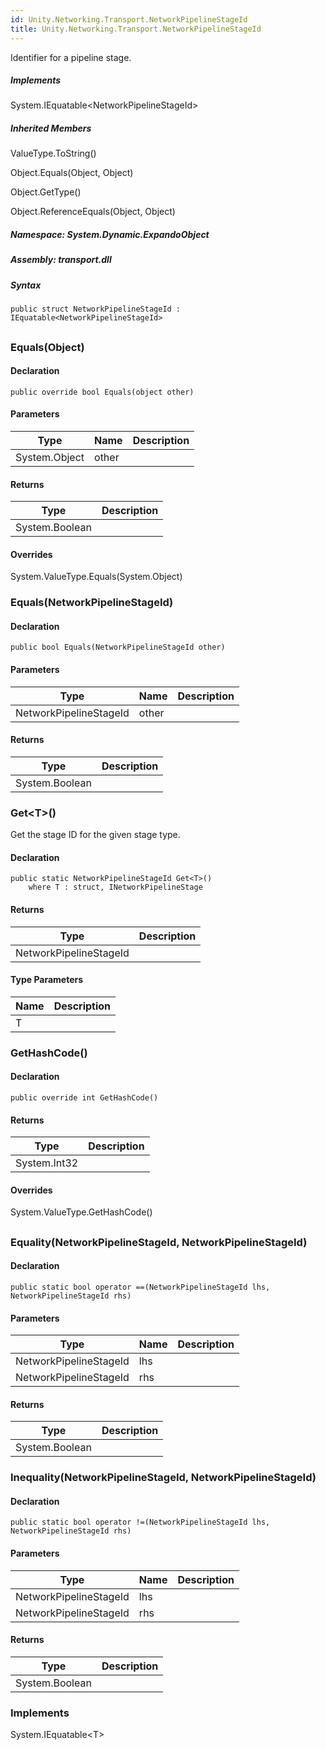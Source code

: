 ```yaml
---  
id: Unity.Networking.Transport.NetworkPipelineStageId  
title: Unity.Networking.Transport.NetworkPipelineStageId  
---
```


<div class="markdown level0 summary">

Identifier for a pipeline stage.

</div>

<div class="markdown level0 conceptual">

</div>

<div classs="implements">

##### Implements

<div>

System.IEquatable\<NetworkPipelineStageId\>

</div>

</div>

<div class="inheritedMembers">

##### Inherited Members

<div>

ValueType.ToString()

</div>

<div>

Object.Equals(Object, Object)

</div>

<div>

Object.GetType()

</div>

<div>

Object.ReferenceEquals(Object, Object)

</div>

</div>

##### **Namespace**: System.Dynamic.ExpandoObject

##### **Assembly**: transport.dll

##### Syntax

``` lang-csharp
public struct NetworkPipelineStageId : IEquatable<NetworkPipelineStageId>
```

## 

### Equals(Object)

<div class="markdown level1 summary">

</div>

<div class="markdown level1 conceptual">

</div>

#### Declaration

``` lang-csharp
public override bool Equals(object other)
```

#### Parameters

| Type          | Name  | Description |
|---------------|-------|-------------|
| System.Object | other |             |

#### Returns

| Type           | Description |
|----------------|-------------|
| System.Boolean |             |

#### Overrides

<div>

System.ValueType.Equals(System.Object)

</div>

### Equals(NetworkPipelineStageId)

<div class="markdown level1 summary">

</div>

<div class="markdown level1 conceptual">

</div>

#### Declaration

``` lang-csharp
public bool Equals(NetworkPipelineStageId other)
```

#### Parameters

| Type                   | Name  | Description |
|------------------------|-------|-------------|
| NetworkPipelineStageId | other |             |

#### Returns

| Type           | Description |
|----------------|-------------|
| System.Boolean |             |

### Get\<T>()

<div class="markdown level1 summary">

Get the stage ID for the given stage type.

</div>

<div class="markdown level1 conceptual">

</div>

#### Declaration

``` lang-csharp
public static NetworkPipelineStageId Get<T>()
    where T : struct, INetworkPipelineStage
```

#### Returns

| Type                   | Description |
|------------------------|-------------|
| NetworkPipelineStageId |             |

#### Type Parameters

| Name | Description |
|------|-------------|
| T    |             |

### GetHashCode()

<div class="markdown level1 summary">

</div>

<div class="markdown level1 conceptual">

</div>

#### Declaration

``` lang-csharp
public override int GetHashCode()
```

#### Returns

| Type         | Description |
|--------------|-------------|
| System.Int32 |             |

#### Overrides

<div>

System.ValueType.GetHashCode()

</div>

## 

### Equality(NetworkPipelineStageId, NetworkPipelineStageId)

<div class="markdown level1 summary">

</div>

<div class="markdown level1 conceptual">

</div>

#### Declaration

``` lang-csharp
public static bool operator ==(NetworkPipelineStageId lhs, NetworkPipelineStageId rhs)
```

#### Parameters

| Type                   | Name | Description |
|------------------------|------|-------------|
| NetworkPipelineStageId | lhs  |             |
| NetworkPipelineStageId | rhs  |             |

#### Returns

| Type           | Description |
|----------------|-------------|
| System.Boolean |             |

### Inequality(NetworkPipelineStageId, NetworkPipelineStageId)

<div class="markdown level1 summary">

</div>

<div class="markdown level1 conceptual">

</div>

#### Declaration

``` lang-csharp
public static bool operator !=(NetworkPipelineStageId lhs, NetworkPipelineStageId rhs)
```

#### Parameters

| Type                   | Name | Description |
|------------------------|------|-------------|
| NetworkPipelineStageId | lhs  |             |
| NetworkPipelineStageId | rhs  |             |

#### Returns

| Type           | Description |
|----------------|-------------|
| System.Boolean |             |

### Implements

<div>

System.IEquatable\<T>

</div>
